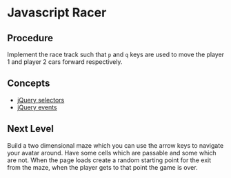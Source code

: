 # Javascript Racer

## Procedure

Implement the race track such that `p` and `q` keys are used to move the player 1 and player 2 cars forward respectively.


## Concepts

* [jQuery selectors](https://api.jquery.com/category/selectors/)
* [jQuery events](https://api.jquery.com/category/events/)


## Next Level

Build a two dimensional maze which you can use the arrow keys to navigate your avatar around. Have some cells which are passable and some which are not. When the page loads create a random starting point for the exit from the maze, when the player gets to that point the game is over.
